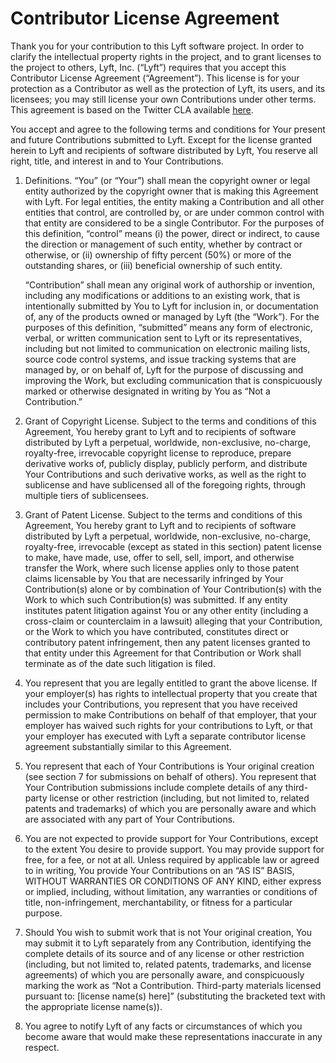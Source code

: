 # Contributor License Agreement

Thank you for your contribution to this Lyft software project. In order to clarify the intellectual property rights in the project, and to grant licenses to the project to others, Lyft, Inc. (“Lyft”) requires that you accept this Contributor License Agreement (“Agreement”). This license is for your protection as a Contributor as well as the protection of Lyft, its users, and its licensees; you may still license your own Contributions under other terms.  This agreement is based on the Twitter CLA available [here](https://engineering.twitter.com/opensource/cla).

You accept and agree to the following terms and conditions for Your present and future Contributions submitted to Lyft. Except for the license granted herein to Lyft and recipients of software distributed by Lyft, You reserve all right, title, and interest in and to Your Contributions.

1. Definitions.
   “You” (or “Your”) shall mean the copyright owner or legal entity authorized by the copyright owner that is making this Agreement with Lyft. For legal entities, the entity making a Contribution and all other entities that control, are controlled by, or are under common control with that entity are considered to be a single Contributor. For the purposes of this definition, “control” means (i) the power, direct or indirect, to cause the direction or management of such entity, whether by contract or otherwise, or (ii) ownership of fifty percent (50%) or more of the outstanding shares, or (iii) beneficial ownership of such entity.

   “Contribution” shall mean any original work of authorship or invention, including any modifications or additions to an existing work, that is intentionally submitted by You to Lyft for inclusion in, or documentation of, any of the products owned or managed by Lyft (the “Work”). For the purposes of this definition, “submitted” means any form of electronic, verbal, or written communication sent to Lyft or its representatives, including but not limited to communication on electronic mailing lists, source code control systems, and issue tracking systems that are managed by, or on behalf of, Lyft for the purpose of discussing and improving the Work, but excluding communication that is conspicuously marked or otherwise designated in writing by You as “Not a Contribution.”
2. Grant of Copyright License. Subject to the terms and conditions of this Agreement, You hereby grant to Lyft and to recipients of software distributed by Lyft a perpetual, worldwide, non-exclusive, no-charge, royalty-free, irrevocable copyright license to reproduce, prepare derivative works of, publicly display, publicly perform, and distribute Your Contributions and such derivative works, as well as the right to sublicense and have sublicensed all of the foregoing rights, through multiple tiers of sublicensees.
3. Grant of Patent License. Subject to the terms and conditions of this Agreement, You hereby grant to Lyft and to recipients of software distributed by Lyft a perpetual, worldwide, non-exclusive, no-charge, royalty-free, irrevocable (except as stated in this section) patent license to make, have made, use, offer to sell, sell, import, and otherwise transfer the Work, where such license applies only to those patent claims licensable by You that are necessarily infringed by Your Contribution(s) alone or by combination of Your Contribution(s) with the Work to which such Contribution(s) was submitted. If any entity institutes patent litigation against You or any other entity (including a cross-claim or counterclaim in a lawsuit) alleging that your Contribution, or the Work to which you have contributed, constitutes direct or contributory patent infringement, then any patent licenses granted to that entity under this Agreement for that Contribution or Work shall terminate as of the date such litigation is filed.
4. You represent that you are legally entitled to grant the above license. If your employer(s) has rights to intellectual property that you create that includes your Contributions, you represent that you have received permission to make Contributions on behalf of that employer, that your employer has waived such rights for your contributions to Lyft, or that your employer has executed with Lyft a separate contributor license agreement substantially similar to this Agreement.
5. You represent that each of Your Contributions is Your original creation (see section 7 for submissions on behalf of others). You represent that Your Contribution submissions include complete details of any third-party license or other restriction (including, but not limited to, related patents and trademarks) of which you are personally aware and which are associated with any part of Your Contributions.
6. You are not expected to provide support for Your Contributions, except to the extent You desire to provide support. You may provide support for free, for a fee, or not at all. Unless required by applicable law or agreed to in writing, You provide Your Contributions on an “AS IS” BASIS, WITHOUT WARRANTIES OR CONDITIONS OF ANY KIND, either express or implied, including, without limitation, any warranties or conditions of title, non-infringement, merchantability, or fitness for a particular purpose.
7. Should You wish to submit work that is not Your original creation, You may submit it to Lyft separately from any Contribution, identifying the complete details of its source and of any license or other restriction (including, but not limited to, related patents, trademarks, and license agreements) of which you are personally aware, and conspicuously marking the work as “Not a Contribution. Third-party materials licensed pursuant to: [license name(s) here]” (substituting the bracketed text with the appropriate license name(s)).
8. You agree to notify Lyft of any facts or circumstances of which you become aware that would make these representations inaccurate in any respect.
